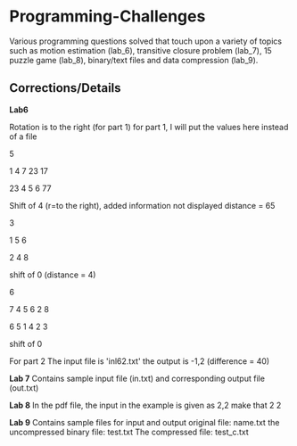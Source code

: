 # Programming-Challenges


Various programming questions solved that touch upon a variety of topics such as motion estimation (lab_6), transitive closure problem (lab_7), 15 puzzle game (lab_8), binary/text files and data compression (lab_9).

## Corrections/Details

**Lab6**

Rotation is to the right (for part 1)
for part 1, I will put the values here instead of a file

5

1 4 7 23 17

23 4 5 6 77

Shift of 4 (r=to the right), added information not displayed distance = 65

3

1 5 6

2 4 8

shift of 0 (distance = 4)

6

7 4 5 6 2 8

6 5 1 4 2 3

shift of 0

For part 2
The input file is 'inl62.txt' the output is -1,2 (difference = 40)

**Lab 7**
Contains sample input file (in.txt) and corresponding output file (out.txt)

**Lab 8** 
In the pdf file, the input in the example is given as 2,2 make that 2 2 

**Lab 9**
Contains sample files for input and output
original file: name.txt
the uncompressed binary file: test.txt
The compressed file: test_c.txt
